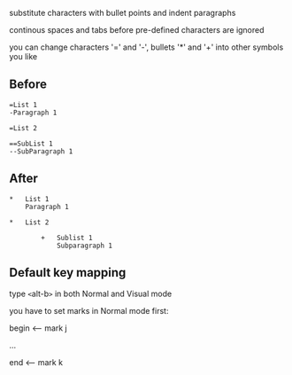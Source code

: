 substitute characters with bullet points and indent paragraphs

continous spaces and tabs before pre-defined characters are ignored

you can change characters '=' and '-', bullets '*' and '+' into other symbols you like

## Before
 
	=List 1
	-Paragraph 1
	
	=List 2
	
	==SubList 1
	--SubParagraph 1
	
## After

	*	List 1
		Paragraph 1

	*	List 2

			+	Sublist 1
				Subparagraph 1

## Default key mapping

type `<`alt-b`>` in both Normal and Visual mode

you have to set marks in Normal mode first:

begin <-- mark j

...

end <-- mark k
